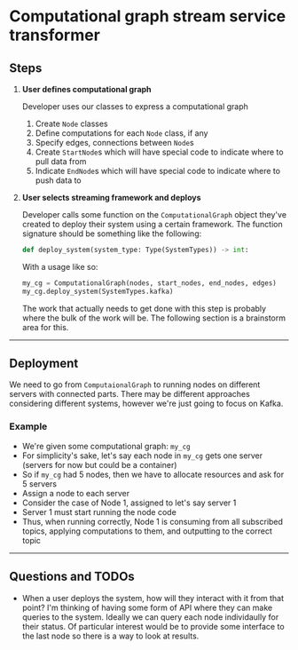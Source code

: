 # Computational graph stream service transformer

## Steps

1. **User defines computational graph**

    Developer uses our classes to express a computational graph

    1. Create `Node` classes
    2. Define computations for each `Node` class, if any
    3. Specify edges, connections between `Node`s
    4. Create `StartNode`s which will have special code to indicate where to pull data from
    5. Indicate `EndNode`s which will have special code to indicate where to push data to


2. **User selects streaming framework and deploys**

    Developer calls some function on the `ComputationalGraph` object they've created to deploy their system using a certain framework. The function signature should be something like the following:
    ```python
    def deploy_system(system_type: Type(SystemTypes)) -> int:
    ```

    With a usage like so:

    ```python
    my_cg = ComputationalGraph(nodes, start_nodes, end_nodes, edges)
    my_cg.deploy_system(SystemTypes.kafka)
    ```

    The work that actually needs to get done with this step is probably where the bulk of the work will be. The following section is a brainstorm area for this.
---

##  Deployment

We need to go from `ComputaionalGraph` to running nodes on different servers with connected parts. There may be different approaches considering different systems, however we're just going to focus on Kafka.

### Example
- We're given some computational graph: `my_cg`
- For simplicity's sake, let's say each node in `my_cg` gets one server (servers for now but could be a container)
- So if `my_cg` had 5 nodes, then we have to allocate resources and ask for 5 servers
- Assign a node to each server
- Consider the case of Node 1, assigned to let's say server 1
- Server 1 must start running the node code
- Thus, when running correctly, Node 1 is consuming from all subscribed topics, applying computations to them, and outputting to the correct topic


---

## Questions and TODOs
- When a user deploys the system, how will they interact with it from that point? I'm thinking of having some form of API where they can make queries to the system. Ideally we can query each node individaully for their status. Of particular interest would be to provide some interface to the last node so there is a way to look at results.



        
